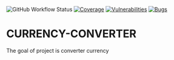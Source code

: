![GitHub Workflow Status](https://img.shields.io/github/workflow/status/thukabjj/CURRENCY-CONVERTER/CI-CD-PRODUCTION)
[![Coverage](https://sonarcloud.io/api/project_badges/measure?project=thukabjj_CURRENCY-CONVERTER&metric=coverage)](https://sonarcloud.io/dashboard?id=thukabjj_CURRENCY-CONVERTER)
[![Vulnerabilities](https://sonarcloud.io/api/project_badges/measure?project=thukabjj_CURRENCY-CONVERTER&metric=vulnerabilities)](https://sonarcloud.io/dashboard?id=thukabjj_CURRENCY-CONVERTER)
[![Bugs](https://sonarcloud.io/api/project_badges/measure?project=thukabjj_CURRENCY-CONVERTER&metric=bugs)](https://sonarcloud.io/dashboard?id=thukabjj_CURRENCY-CONVERTER)

# CURRENCY-CONVERTER
The goal of project is converter currency
